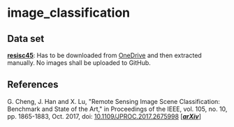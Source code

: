 # image_classification

## Data set
**[resisc45](https://www.tensorflow.org/datasets/catalog/resisc45)**: Has to be downloaded from [OneDrive](https://1drv.ms/u/s!AmgKYzARBl5ca3HNaHIlzp_IXjs) and then extracted manually. No images shall be uploaded to GitHub.

## References
G. Cheng, J. Han and X. Lu, "Remote Sensing Image Scene Classification: Benchmark and State of the Art," in Proceedings of the IEEE, vol. 105, no. 10, pp. 1865-1883, Oct. 2017, doi: [10.1109/JPROC.2017.2675998](https://ieeexplore.ieee.org/document/7891544)        [**_[arXiv](https://arxiv.org/pdf/1703.00121.pdf)_**]
